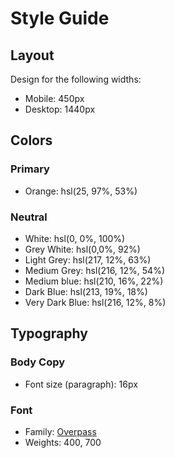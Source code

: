 # Style Guide

## Layout

Design for the following widths:

- Mobile: 450px
- Desktop: 1440px

## Colors

### Primary

- Orange: hsl(25, 97%, 53%)

### Neutral

- White: hsl(0, 0%, 100%)
- Grey White: hsl(0,0%, 92%)
- Light Grey: hsl(217, 12%, 63%)
- Medium Grey: hsl(216, 12%, 54%)
- Medium blue: hsl(210, 16%, 22%)
- Dark Blue: hsl(213, 19%, 18%)
- Very Dark Blue: hsl(216, 12%, 8%)

## Typography

### Body Copy

- Font size (paragraph): 16px

### Font

- Family: [Overpass](https://fonts.google.com/specimen/Overpass)
- Weights: 400, 700